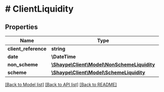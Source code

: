 # # ClientLiquidity

## Properties

Name | Type | Description | Notes
------------ | ------------- | ------------- | -------------
**client_reference** | **string** |  |
**date** | **\DateTime** |  |
**non_scheme** | [**\Shaype\Client\Model\NonSchemeLiquidity**](NonSchemeLiquidity.md) |  |
**scheme** | [**\Shaype\Client\Model\SchemeLiquidity**](SchemeLiquidity.md) |  |

[[Back to Model list]](../../README.md#models) [[Back to API list]](../../README.md#endpoints) [[Back to README]](../../README.md)
